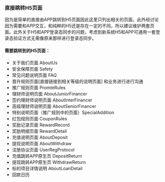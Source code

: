 ### 直接跳转H5页面

因为是简单的直接由APP跳转到H5页面因此这里只列出相关的页面。此外经讨论因为需要和APP交互，和纯粹的H5还是存在一定的不同，所以建议维护两套页面。此外关于H5和APP登录态同步的问题，考虑到新系统H5和APP可通用一套登录态验证方式无需像原来那样进行登录态同步。

#### 需要跳转到的H5页面：
* 关于我们页面 AboutUs
* 安全保障页面 Safety
* 常见问题说明页面 FAQ
* 晋升规则页面[直接链接到相关等级的说明页面] 和业务进行进行沟通
* 推广规则页面 PromteRules
* 理财师说明页面 AboutJuniorFinancer
* 签约理财师说明页面 AboutInterFinancer
* 高级理财师说明页面 AboutSeniorFinancer
* 特别说明页面（推广规则中的页面）SpecialAddition
* 红包规则页面 CouponRules
* 奖励记录页面 RewardRecord
* 奖励明细页面 RewardDetail
* 充值说明页面 AboutDeposit
* 提现说明页面 AboutWithdraw
* 注册协议页面 UserRegProtocol
* 充值跳转APP原生页 DepositReturn
* 提现跳转APP原生页 WithdrawReturn
* 标的项目详情说明 AboutLoanDetail
* 回款日历



